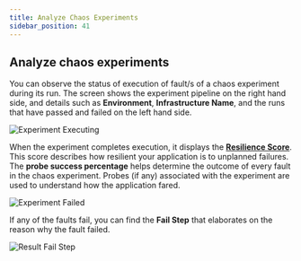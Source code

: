 ```yaml
---
title: Analyze Chaos Experiments
sidebar_position: 41
---
```


## Analyze chaos experiments

You can observe the status of execution of fault/s of a chaos experiment during its run. The screen shows the experiment pipeline on the right hand side, and details such as **Environment**, **Infrastructure Name**, and the runs that have passed and failed on the left hand side. 

![Experiment Executing](../static/analyze-chaos-experiment/experiment-executing.png)

When the experiment completes execution, it displays the [**Resilience Score**](../../get-started/terminologies). This score describes how resilient your application is to unplanned failures. 
The **probe success percentage** helps determine the outcome of every fault in the chaos experiment. Probes (if any) associated with the experiment are used to understand how the application fared.

![Experiment Failed](../static/analyze-chaos-experiment/experiment-failed.png)

If any of the faults fail, you can find the **Fail Step** that elaborates on the reason why the fault failed.

![Result Fail Step](../static/analyze-chaos-experiment/result-fail-step.png)
